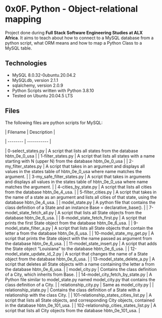 # 0x0F. Python - Object-relational mapping

Project done during **Full Stack Software Engineering Studies at ALX Africa**. It aims to teach about how to connect to a MySQL database from a python script, what ORM means and how to map a Python Class to a MySQL table.

## Technologies
* MySQL 8.0.32-0ubuntu.20.04.2
* MySQLdb, version 2.1.1
* sqlalchemy, version 2.0.9
* Python Scripts written with Python 3.8.10
* Tested on Ubuntu 20.04.5 LTS

## Files
The following files are python scripts for MySQL:

| Filename | Description |

| -------- | ----------- |

| 0-select_states.py | A script that lists all states from the database hbtn_0e_0_usa |
| 1-filter_states.py | A script that lists all states with a name starting with N (upper N) from the database hbtn_0e_0_usa |
| 2-my_filter_states.py | A script that takes in an argument and displays all values in the states table of hbtn_0e_0_usa where name matches the argument. |
| 3-my_safe_filter_states.py | A script that takes in arguments and displays all values in the states table of hbtn_0e_0_usa where name matches the argument. |
| 4-cities_by_state.py | A script that lists all cities from the database hbtn_0e_4_usa. |
| 5-filter_cities.py | A script that takes in the name of a state as an argument and lists all cities of that state, using the database hbtn_0e_4_usa. |
| model_state.py | A python file that contains the class definition of a State and an instance Base = declarative_base(). |
| 7-model_state_fetch_all.py | A script that lists all State objects from the database hbtn_0e_6_usa. |
| 8-model_state_fetch_first.py | A script that prints the first State object from the database hbtn_0e_6_usa. |
| 9-model_state_filter_a.py | A script that lists all State objects that contain the letter a from the database hbtn_0e_6_usa. |
| 10-model_state_my_get.py | A script that prints the State object with the name passed as argument from the database hbtn_0e_6_usa. |
| 11-model_state_insert.py | A script that adds the State object “Louisiana” to the database hbtn_0e_6_usa. |
| 12-model_state_update_id_2.py | A script that changes the name of a State object from the database hbtn_0e_6_usa. |
| 13-model_state_delete_a.py | A script that deletes all State objects with a name containing the letter a from the database hbtn_0e_6_usa. |
| model_city.py | Contains the class definition of a City, which inherits from Base. |
| 14-model_city_fetch_by_state.py | A Python file similar to model_state.py named model_city.py that contains the class definition of a City. |
| relationship_city.py | Same as model_city.py |
| relationship_state.py | Contains the class definition of a State with a relationship with the class City. |
| 101-relationship_states_cities_list.py | A script that lists all State objects, and corresponding City objects, contained in the database hbtn_0e_101_usa. |
| 102-relationship_cities_states_list.py | A script that lists all City objects from the database hbtn_0e_101_usa. |
